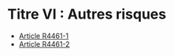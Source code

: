 # Titre VI : Autres risques 

* [Article R4461-1](./LEGIARTI000023414500.md)
* [Article R4461-2](./LEGIARTI000023414502.md)
